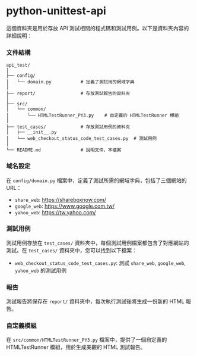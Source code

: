 # python-unittest-api

這個資料夾是用於存放 API 測試相關的程式碼和測試用例。以下是資料夾內容的詳細說明：

### 文件結構

```
api_test/
│
├── config/
│   └── domain.py           # 定義了測試用的網域字典
│
├── report/                 # 存放測試報告的資料夾
│
├── src/
│   └── common/
│       └── HTMLTestRunner_PY3.py    # 自定義的 HTMLTestRunner 模組
│
├── test_cases/             # 存放測試用例的資料夾
│   ├── __init__.py
│   └── web_checkout_status_code_test_cases.py  # 測試用例
│
└── README.md               # 說明文件，本檔案
```

### 域名設定

在 `config/domain.py` 檔案中，定義了測試所需的網域字典，包括了三個網站的 URL：

- `share_web`: https://shareboxnow.com/
- `google_web`: https://www.google.com.tw/
- `yahoo_web`: https://tw.yahoo.com/

### 測試用例

測試用例存放在 `test_cases/` 資料夾中，每個測試用例檔案都包含了對應網站的測試。在 `test_cases/` 資料夾中，您可以找到以下檔案：

- `web_checkout_status_code_test_cases.py`: 測試 `share_web`, `google_web`, `yahoo_web` 的測試用例

### 報告

測試報告將保存在 `report/` 資料夾中，每次執行測試後將生成一份新的 HTML 報告。

### 自定義模組

在 `src/common/HTMLTestRunner_PY3.py` 檔案中，提供了一個自定義的 HTMLTestRunner 模組，用於生成美觀的 HTML 測試報告。
